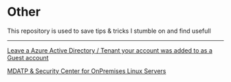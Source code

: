 # Other

This repository is used to save tips & tricks I stumble on and find usefull 


--------

[Leave a Azure Active Directory / Tenant your account was added to as a Guest account](https://github.com/verboompj/Other/blob/master/Azure%20AD%20Leave%20Directory.md)


[MDATP & Security Center for OnPremises Linux Servers](https://github.com/verboompj/Other/blob/master/MDATP%20for%20Linux.md)


